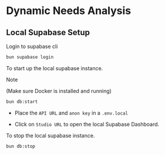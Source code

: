 # Dynamic Needs Analysis

## Local Supabase Setup

Login to supabase cli

```bash
bun supabase login
```

To start up the local supabase instance.

> [!NOTE]  
> (Make sure Docker is installed and running)

```bash
bun db:start
```

- Place the `API URL` and `anon key` in a `.env.local`

- Click on `Studio URL` to open the local Supabase Dashboard.

To stop the local supabase instance.

```bash
bun db:stop
```
